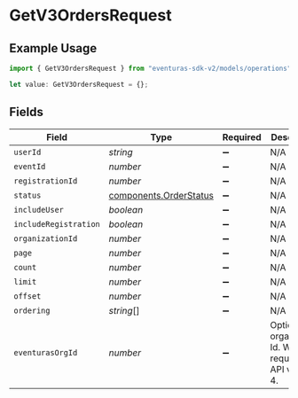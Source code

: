 # GetV3OrdersRequest

## Example Usage

```typescript
import { GetV3OrdersRequest } from "eventuras-sdk-v2/models/operations";

let value: GetV3OrdersRequest = {};
```

## Fields

| Field                                                            | Type                                                             | Required                                                         | Description                                                      |
| ---------------------------------------------------------------- | ---------------------------------------------------------------- | ---------------------------------------------------------------- | ---------------------------------------------------------------- |
| `userId`                                                         | *string*                                                         | :heavy_minus_sign:                                               | N/A                                                              |
| `eventId`                                                        | *number*                                                         | :heavy_minus_sign:                                               | N/A                                                              |
| `registrationId`                                                 | *number*                                                         | :heavy_minus_sign:                                               | N/A                                                              |
| `status`                                                         | [components.OrderStatus](../../models/components/orderstatus.md) | :heavy_minus_sign:                                               | N/A                                                              |
| `includeUser`                                                    | *boolean*                                                        | :heavy_minus_sign:                                               | N/A                                                              |
| `includeRegistration`                                            | *boolean*                                                        | :heavy_minus_sign:                                               | N/A                                                              |
| `organizationId`                                                 | *number*                                                         | :heavy_minus_sign:                                               | N/A                                                              |
| `page`                                                           | *number*                                                         | :heavy_minus_sign:                                               | N/A                                                              |
| `count`                                                          | *number*                                                         | :heavy_minus_sign:                                               | N/A                                                              |
| `limit`                                                          | *number*                                                         | :heavy_minus_sign:                                               | N/A                                                              |
| `offset`                                                         | *number*                                                         | :heavy_minus_sign:                                               | N/A                                                              |
| `ordering`                                                       | *string*[]                                                       | :heavy_minus_sign:                                               | N/A                                                              |
| `eventurasOrgId`                                                 | *number*                                                         | :heavy_minus_sign:                                               | Optional organization Id. Will be required in API version 4.     |